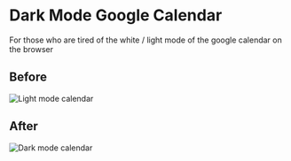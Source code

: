 # Dark Mode Google Calendar

For those who are tired of the white / light mode of the google calendar on the browser


## Before
![Light mode calendar](https://github.com/JSempereDev/Dark-Mode-GCalendar/tree/main/img/Light.png)

## After
![Dark mode calendar](https://github.com/JSempereDev/Dark-Mode-GCalendar/tree/main/img/Dark.png)